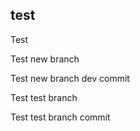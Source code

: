 ## test

Test


Test new branch

Test new branch dev commit

Test test branch





Test test branch commit